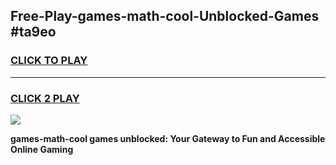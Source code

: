 
## Free-Play-games-math-cool-Unblocked-Games #ta9eo
<h3>
<a href="https://news.freeplayer.one?title=games-math-cool&ref=8M">CLICK TO PLAY</a></h3>
<hr>

<h3>
<a href="https://news.freeplayer.one?title=games-math-cool&ref=8M">CLICK 2 PLAY</a>
  
</h3>

<a href="https://news.freeplayer.one?title=games-math-cool&ref=8M"><img src="https://clearcache.store/games.png"></a>


**games-math-cool games unblocked: Your Gateway to Fun and Accessible Online Gaming**

